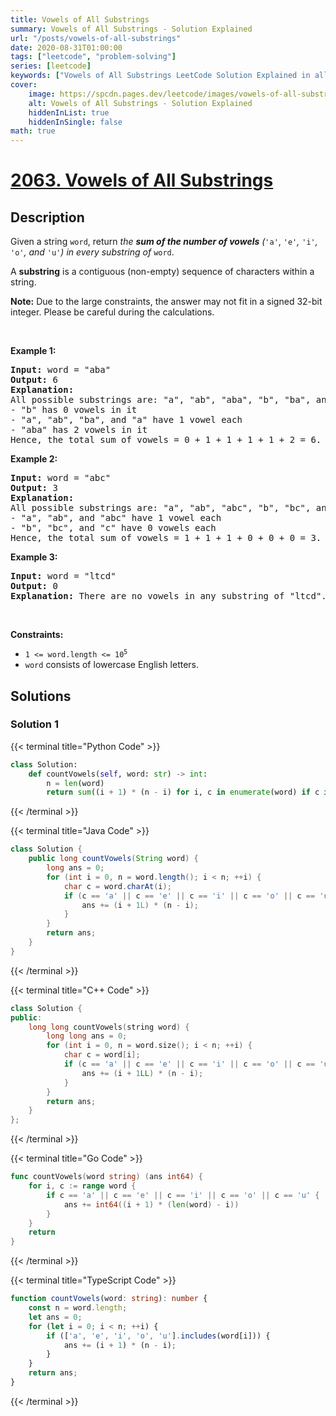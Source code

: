 ```yaml
---
title: Vowels of All Substrings
summary: Vowels of All Substrings - Solution Explained
url: "/posts/vowels-of-all-substrings"
date: 2020-08-31T01:00:00
tags: ["leetcode", "problem-solving"]
series: [leetcode]
keywords: ["Vowels of All Substrings LeetCode Solution Explained in all languages", "2063", "leetcode question 2063", "Vowels of All Substrings", "LeetCode", "leetcode solution in Python3 C++ Java Go PHP Ruby Swift TypeScript Rust C# JavaScript C", "GeeksforGeeks", "InterviewBit", "Coding Ninjas", "HackerRank", "HackerEarth", "CodeChef", "TopCoder", "AlgoExpert", "freeCodeCamp", "Codeforces", "GitHub", "AtCoder", "Samir Paul"]
cover:
    image: https://spcdn.pages.dev/leetcode/images/vowels-of-all-substrings.webp
    alt: Vowels of All Substrings - Solution Explained
    hiddenInList: true
    hiddenInSingle: false
math: true
---
```



# [2063. Vowels of All Substrings](https://leetcode.com/problems/vowels-of-all-substrings)


## Description

<p>Given a string <code>word</code>, return <em>the <strong>sum of the number of vowels</strong> (</em><code>&#39;a&#39;</code>, <code>&#39;e&#39;</code><em>,</em> <code>&#39;i&#39;</code><em>,</em> <code>&#39;o&#39;</code><em>, and</em> <code>&#39;u&#39;</code><em>)</em> <em>in every substring of </em><code>word</code>.</p>

<p>A <strong>substring</strong> is a contiguous (non-empty) sequence of characters within a string.</p>

<p><strong>Note:</strong> Due to the large constraints, the answer may not fit in a signed 32-bit integer. Please be careful during the calculations.</p>

<p>&nbsp;</p>
<p><strong class="example">Example 1:</strong></p>

<pre>
<strong>Input:</strong> word = &quot;aba&quot;
<strong>Output:</strong> 6
<strong>Explanation:</strong> 
All possible substrings are: &quot;a&quot;, &quot;ab&quot;, &quot;aba&quot;, &quot;b&quot;, &quot;ba&quot;, and &quot;a&quot;.
- &quot;b&quot; has 0 vowels in it
- &quot;a&quot;, &quot;ab&quot;, &quot;ba&quot;, and &quot;a&quot; have 1 vowel each
- &quot;aba&quot; has 2 vowels in it
Hence, the total sum of vowels = 0 + 1 + 1 + 1 + 1 + 2 = 6. 
</pre>

<p><strong class="example">Example 2:</strong></p>

<pre>
<strong>Input:</strong> word = &quot;abc&quot;
<strong>Output:</strong> 3
<strong>Explanation:</strong> 
All possible substrings are: &quot;a&quot;, &quot;ab&quot;, &quot;abc&quot;, &quot;b&quot;, &quot;bc&quot;, and &quot;c&quot;.
- &quot;a&quot;, &quot;ab&quot;, and &quot;abc&quot; have 1 vowel each
- &quot;b&quot;, &quot;bc&quot;, and &quot;c&quot; have 0 vowels each
Hence, the total sum of vowels = 1 + 1 + 1 + 0 + 0 + 0 = 3.
</pre>

<p><strong class="example">Example 3:</strong></p>

<pre>
<strong>Input:</strong> word = &quot;ltcd&quot;
<strong>Output:</strong> 0
<strong>Explanation:</strong> There are no vowels in any substring of &quot;ltcd&quot;.
</pre>

<p>&nbsp;</p>
<p><strong>Constraints:</strong></p>

<ul>
	<li><code>1 &lt;= word.length &lt;= 10<sup>5</sup></code></li>
	<li><code>word</code> consists of lowercase English letters.</li>
</ul>

## Solutions

### Solution 1

<!-- tabs:start -->

{{< terminal title="Python Code" >}}
```python
class Solution:
    def countVowels(self, word: str) -> int:
        n = len(word)
        return sum((i + 1) * (n - i) for i, c in enumerate(word) if c in 'aeiou')
```
{{< /terminal >}}

{{< terminal title="Java Code" >}}
```java
class Solution {
    public long countVowels(String word) {
        long ans = 0;
        for (int i = 0, n = word.length(); i < n; ++i) {
            char c = word.charAt(i);
            if (c == 'a' || c == 'e' || c == 'i' || c == 'o' || c == 'u') {
                ans += (i + 1L) * (n - i);
            }
        }
        return ans;
    }
}
```
{{< /terminal >}}

{{< terminal title="C++ Code" >}}
```cpp
class Solution {
public:
    long long countVowels(string word) {
        long long ans = 0;
        for (int i = 0, n = word.size(); i < n; ++i) {
            char c = word[i];
            if (c == 'a' || c == 'e' || c == 'i' || c == 'o' || c == 'u') {
                ans += (i + 1LL) * (n - i);
            }
        }
        return ans;
    }
};
```
{{< /terminal >}}

{{< terminal title="Go Code" >}}
```go
func countVowels(word string) (ans int64) {
	for i, c := range word {
		if c == 'a' || c == 'e' || c == 'i' || c == 'o' || c == 'u' {
			ans += int64((i + 1) * (len(word) - i))
		}
	}
	return
}
```
{{< /terminal >}}

{{< terminal title="TypeScript Code" >}}
```ts
function countVowels(word: string): number {
    const n = word.length;
    let ans = 0;
    for (let i = 0; i < n; ++i) {
        if (['a', 'e', 'i', 'o', 'u'].includes(word[i])) {
            ans += (i + 1) * (n - i);
        }
    }
    return ans;
}
```
{{< /terminal >}}

<!-- tabs:end -->

<!-- end -->
